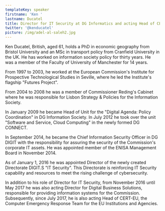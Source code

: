 ```yaml
---
templateKey: speaker
firstname: 'Ken '
lastname: Ducatel
title: Director for IT Security at DG Informatics and acting Head of CERT-EU
twitter: '@kenducatel'
picture: /img/adel-al-saleh2.jpg
---
```

Ken Ducatel, British, aged 61, holds a PhD in economic geography from Bristol University and an MSc in transport policy from Cranfield University in the UK. He has worked on information society policy for thirty years. He was a member of the Faculty of  University of Manchester for 14 years.	

 

From 1997 to 2003, he worked at the European Commission's Institute for Prospective Technological Studies in Seville, where he led the Institute's flagship "Futures Project".

	 

From 2004 to 2008 he was a member of Commissioner Reding's Cabinet where he was responsible for Lisbon Strategy & Policies for the Information Society.	 



In January 2009 he became Head of Unit for the "Digital Agenda: Policy Coordination" in DG Information Society. In July 2012 he took over the unit "Software and Service, Cloud Computing" in the newly formed DG CONNECT.	



In September 2014, he became the Chief Information Security Officer in DG DIGIT with the responsibility for assuring the security of the Commission's corporate IT assets. He was appointed member of the ENISA Management Board in November 2014.



As of January 1, 2016 he was appointed Director of the newly created Directorate DIGIT.S "IT Security". This Directorate is reinforcing IT Security capability and resources to meet the rising challenge of cybersecurity.



In addition to his role of Director for IT Security, from November 2016 until May 2017 he was also acting Director for Digital Business Solutions, responsible for providing information systems for the Commission. Subsequently, since July 2017, he is also acting Head of CERT-EU, the Computer Emergency Response Team for the EU Institutions and Agencies.
